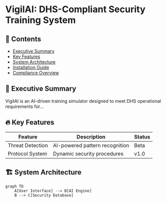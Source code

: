 # VigilAI: DHS-Compliant Security Training System

## 📌 Contents
- [Executive Summary](#-executive-summary)
- [Key Features](#-key-features)
- [System Architecture](#-system-architecture)
- [Installation Guide](#-installation-guide)
- [Compliance Overview](#-compliance-overview)

## 🚀 Executive Summary
VigilAI is an AI-driven training simulator designed to meet DHS operational requirements for...

## 🔥 Key Features
| Feature | Description | Status |
|---------|-------------|--------|
| Threat Detection | AI-powered pattern recognition | Beta |
| Protocol System | Dynamic security procedures | v1.0 |

## 🏗 System Architecture
```mermaid
graph TD
    A[User Interface] --> B[AI Engine]
    B --> C[Security Database]
